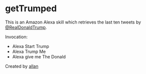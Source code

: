 # getTrumped

This is an Amazon Alexa skill which retrieves the last ten tweets by <a href="https://twitter.com/realDonaldTrump">@RealDonaldTrump</a>.

Invocation:

- Alexa Start Trump
- Alexa Trump Me
- Alexa give me The Donald

Created by <a href="www.AllanHernandez.com">allan</a>
